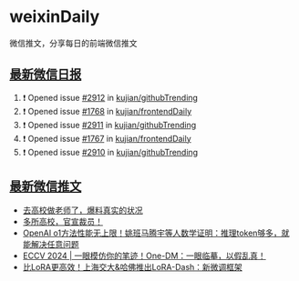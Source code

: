 # weixinDaily
微信推文，分享每日的前端微信推文

## [最新微信日报](https://github.com/kujian/weixinDaily/issues)

<!--START_SECTION:activity-->
1. ❗ Opened issue [#2912](https://github.com/kujian/githubTrending/issues/2912) in [kujian/githubTrending](https://github.com/kujian/githubTrending)
2. ❗ Opened issue [#1768](https://github.com/kujian/frontendDaily/issues/1768) in [kujian/frontendDaily](https://github.com/kujian/frontendDaily)
3. ❗ Opened issue [#2911](https://github.com/kujian/githubTrending/issues/2911) in [kujian/githubTrending](https://github.com/kujian/githubTrending)
4. ❗ Opened issue [#1767](https://github.com/kujian/frontendDaily/issues/1767) in [kujian/frontendDaily](https://github.com/kujian/frontendDaily)
5. ❗ Opened issue [#2910](https://github.com/kujian/githubTrending/issues/2910) in [kujian/githubTrending](https://github.com/kujian/githubTrending)
<!--END_SECTION:activity-->


## [最新微信推文](https://weixin.qdkfweb.cn/)

<!-- BLOG-POST-LIST:START -->
- [去高校做老师了，爆料真实的状况](https://weixin.qdkfweb.cn/55345.html)
- [多所高校，官宣裁员！](https://weixin.qdkfweb.cn/55376.html)
- [OpenAI o1方法性能无上限！姚班马腾宇等人数学证明：推理token够多，就能解决任意问题](https://weixin.qdkfweb.cn/55377.html)
- [ECCV 2024 | 一眼模仿你的笔迹！One-DM：一眼临摹，以假乱真！](https://weixin.qdkfweb.cn/55378.html)
- [比LoRA更高效！上海交大&amp;哈佛推出LoRA-Dash：新微调框架](https://weixin.qdkfweb.cn/55379.html)
<!-- BLOG-POST-LIST:END -->